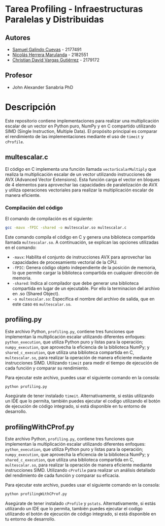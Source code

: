 # Tarea Profiling - Infraestructuras Paralelas y Distribuidas

## Autores
- [Samuel Galindo Cuevas](https://github.com/SakyJoestar) - 2177491
- [Nicolás Herrera Marulanda](https://github.com/Herreran903) - 2182551
- [Christian David Vargas Gutiérrez](https://github.com/ChristianV2426) - 2179172

## Profesor
- John Alexander Sanabria PhD

# Descripción

Este repositorio contiene implementaciones para realizar una multiplicación escalar de un vector en Python puro, NumPy y en C compartido utilizando SIMD (Single Instruction, Multiple Data). El propósito principal es comparar el rendimiento de las implementaciones mediante el uso de `timeit` y `cProfile`.

## multescalar.c

El código en C implementa una función llamada `vectorScalarMultiply` que realiza la multiplicación escalar de un vector utilizando instrucciones de AVX (Advanced Vector Extensions). Esta función carga el vector en bloques de 4 elementos para aprovechar las capacidades de paralelización de AVX y utiliza operaciones vectoriales para realizar la multiplicación escalar de manera eficiente.

### Compilación del código

El comando de compilación es el siguiente:

```bash
gcc -mavx -fPIC -shared -o multescalar.so multescalar.c
```

Este comando compila el código en C y genera una biblioteca compartida llamada `multescalar.so`. A continuación, se explican las opciones utilizadas en el comando:

- `-mavx`: Habilita el conjunto de instrucciones AVX para aprovechar las capacidades de procesamiento vectorial de la CPU.
- `-fPIC`: Genera código objeto independiente de la posición de memoria, lo que permite cargar la biblioteca compartida en cualquier dirección de memoria.
- `-shared`: Indica al compilador que debe generar una biblioteca compartida en lugar de un ejecutable. Por ello la terminacion del archivo en .so (Shared Object).
- `-o multescalar.so`: Especifica el nombre del archivo de salida, que en este caso es `multescalar.so`.

## profiling.py

Este archivo Python, `profiling.py`, contiene tres funciones que implementan la multiplicación escalar utilizando diferentes enfoques: `python_execution`, que utiliza Python puro y listas para la operación; `numpy_execution`, que aprovecha la eficiencia de la biblioteca NumPy; y `shared_c_execution`, que utiliza una biblioteca compartida en C, `multescalar.so`, para realizar la operación de manera eficiente mediante instrucciones SIMD. Utilizando `timeit` para medir el tiempo de ejecución de cada función y comparar su rendimiento.

Para ejecutar este archivo, puedes usar el siguiente comando en la consola:

```bash
python profiling.py
```

Asegúrate de tener instalado `timeit`. Alternativamente, si estás utilizando un IDE que lo permita, también puedes ejecutar el codigo utilizando el botón de ejecución de código integrado, si está disponible en tu entorno de desarrollo.

## profilingWithCProf.py

Este archivo Python, `profiling.py`, contiene tres funciones que implementan la multiplicación escalar utilizando diferentes enfoques: `python_execution`, que utiliza Python puro y listas para la operación; `numpy_execution`, que aprovecha la eficiencia de la biblioteca NumPy; y `shared_c_execution`, que utiliza una biblioteca compartida en C, `multescalar.so`, para realizar la operación de manera eficiente mediante instrucciones SIMD. Utilizando `cProfile` para realizar un análisis detallado del rendimiento de cada función y comparar su eficacia.

Para ejecutar este archivo, puedes usar el siguiente comando en la consola:

```bash
python profilingWithCProf.py
```

Asegúrate de tener instalado `cProfile` y `pstats`. Alternativamente, si estás utilizando un IDE que lo permita, también puedes ejecutar el codigo utilizando el botón de ejecución de código integrado, si está disponible en tu entorno de desarrollo.